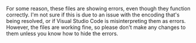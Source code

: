 For some reason, these files are showing errors, even though they function correctly. I'm not sure if this is due to an issue with the encoding that's being resolved, or if Visual Studio Code is misinterpreting them as errors. However, the files are working fine, so please don't make any changes to them unless you know how to hide the errors.